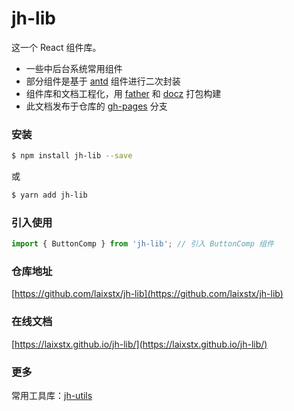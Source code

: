 # jh-lib

这一个 React 组件库。

* 一些中后台系统常用组件
* 部分组件是基于 [antd](https://ant.design/index-cn) 组件进行二次封装
* 组件库和文档工程化，用 [father](https://github.com/umijs/father) 和 [docz](https://www.docz.site/) 打包构建
* 此文档发布于仓库的 [gh-pages](https://github.com/laixstx/beast-lib/tree/gh-pages) 分支


### 安装

```bash
$ npm install jh-lib --save
```

或

```bash
$ yarn add jh-lib
```

### 引入使用

```javascript
import { ButtonComp } from 'jh-lib'; // 引入 ButtonComp 组件
```


### 仓库地址

[https://github.com/laixstx/jh-lib](https://github.com/laixstx/jh-lib)

### 在线文档
[https://laixstx.github.io/jh-lib/](https://laixstx.github.io/jh-lib/)

### 更多
常用工具库：[jh-utils](https://github.com/laixstx/jh-utils)